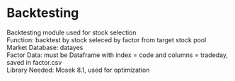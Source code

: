 # Backtesting
Backtesting module used for stock selection<br>
Function: backtest by stock seleced by factor from target stock pool<br>
Market Database: datayes<br>
Factor Data: must be Dataframe with index = code and columns = tradeday, saved in factor.csv<br>
Library Needed: Mosek 8.1, used for optimization <br>
